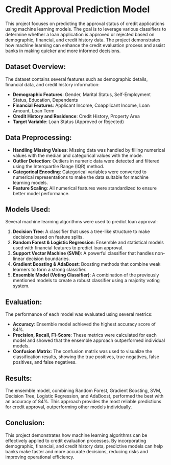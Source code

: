 # Credit Approval Prediction Model

This project focuses on predicting the approval status of credit applications using machine learning models. The goal is to leverage various classifiers to determine whether a loan application is approved or rejected based on demographic, financial, and credit history data. The project demonstrates how machine learning can enhance the credit evaluation process and assist banks in making quicker and more informed decisions.

## Dataset Overview:
The dataset contains several features such as demographic details, financial data, and credit history information:
- **Demographic Features**: Gender, Marital Status, Self-Employment Status, Education, Dependents
- **Financial Features**: Applicant Income, Coapplicant Income, Loan Amount, Loan Term
- **Credit History and Residence**: Credit History, Property Area
- **Target Variable**: Loan Status (Approved or Rejected)

## Data Preprocessing:
- **Handling Missing Values**: Missing data was handled by filling numerical values with the median and categorical values with the mode.
- **Outlier Detection**: Outliers in numeric data were detected and filtered using the Interquartile Range (IQR) method.
- **Categorical Encoding**: Categorical variables were converted to numerical representations to make the data suitable for machine learning models.
- **Feature Scaling**: All numerical features were standardized to ensure better model performance.

## Models Used:
Several machine learning algorithms were used to predict loan approval:
1. **Decision Tree**: A classifier that uses a tree-like structure to make decisions based on feature splits.
2. **Random Forest & Logistic Regression**: Ensemble and statistical models used with financial features to predict loan approval.
3. **Support Vector Machine (SVM)**: A powerful classifier that handles non-linear decision boundaries.
4. **Gradient Boosting & AdaBoost**: Boosting methods that combine weak learners to form a strong classifier.
5. **Ensemble Model (Voting Classifier)**: A combination of the previously mentioned models to create a robust classifier using a majority voting system.

## Evaluation:
The performance of each model was evaluated using several metrics:
- **Accuracy**: Ensemble model achieved the highest accuracy score of 84%.
- **Precision, Recall, F1-Score**: These metrics were calculated for each model and showed that the ensemble approach outperformed individual models.
- **Confusion Matrix**: The confusion matrix was used to visualize the classification results, showing the true positives, true negatives, false positives, and false negatives.

## Results:
The ensemble model, combining Random Forest, Gradient Boosting, SVM, Decision Tree, Logistic Regression, and AdaBoost, performed the best with an accuracy of 84%. This approach provides the most reliable predictions for credit approval, outperforming other models individually.

## Conclusion:
This project demonstrates how machine learning algorithms can be effectively applied to credit evaluation processes. By incorporating demographic, financial, and credit history data, predictive models can help banks make faster and more accurate decisions, reducing risks and improving operational efficiency.


